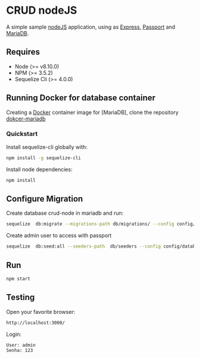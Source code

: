 # CRUD nodeJS

A simple sample [nodeJS](https://nodejs.org/en/) application, using as [Express](http://expressjs.com), [Passport](http://www.passportjs.org) and [MariaDB](https://mariadb.org/).

## Requires

- Node (>= v8.10.0)
- NPM (>= 3.5.2)
- Sequelize Cli (>= 4.0.0)

## Running Docker for database container
Creating a [Docker](https://www.docker.com/) container image for [MariaDB], clone the repository [dokcer-mariadb](https://github.com/eduardomesquita/docker)

### Quickstart

Install sequelize-cli globally with:
```bash
npm install -g sequelize-cli
```
Install node dependencies:
```bash
npm install
```

## Configure Migration

Create database crud-node in mariadb and run:
```bash
sequelize  db:migrate --migrations-path db/migrations/ --config config/database.json 
```
Create admin user to access with passport
```bash
sequelize  db:seed:all --seeders-path  db/seeders --config config/database.json 
```

## Run
```bash
npm start
```

## Testing
Open your favorite browser:
```bash
http://localhost:3000/
```

Login:
```bash
User: admin
Senha: 123
```

